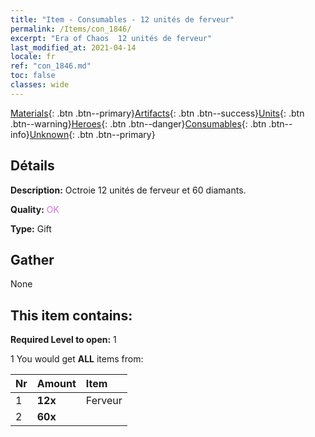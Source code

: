 ```yaml
---
title: "Item - Consumables - 12 unités de ferveur"
permalink: /Items/con_1846/
excerpt: "Era of Chaos  12 unités de ferveur"
last_modified_at: 2021-04-14
locale: fr
ref: "con_1846.md"
toc: false
classes: wide
---
```

 [Materials](/fr/Items/){: .btn .btn--primary}[Artifacts](/fr/Items/Artifacts/){: .btn .btn--success}[Units](/fr/Items/Units/){: .btn .btn--warning}[Heroes](/fr/Items/Heroes/){: .btn .btn--danger}[Consumables](/fr/Items/Consumables/){: .btn .btn--info}[Unknown](/fr/Items/Unknown/){: .btn .btn--primary}

## Détails
 **Description:** Octroie 12 unités de ferveur et 60 diamants.

 **Quality:** <span style="color: #DA70D6">OK</span>

 **Type:** Gift

## Gather

  None

## This item contains:

 **Required Level to open:** 1

 1 You would get **ALL** items  from:

  | Nr | Amount |     Item    |
  |:---|:-------|:------------|
  | 1 |  **12x** | Ferveur |  | 
  | 2 |  **60x** | <i class="fas fa-gem"/> |  | 
